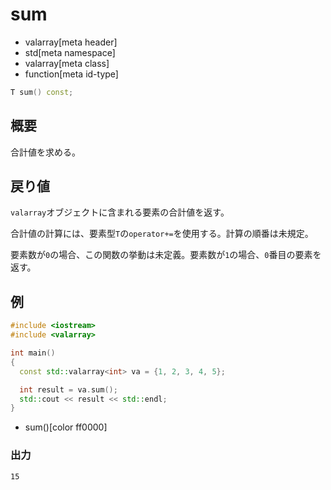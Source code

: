 # sum
* valarray[meta header]
* std[meta namespace]
* valarray[meta class]
* function[meta id-type]

```cpp
T sum() const;
```

## 概要
合計値を求める。


## 戻り値
`valarray`オブジェクトに含まれる要素の合計値を返す。

合計値の計算には、要素型`T`の`operator+=`を使用する。計算の順番は未規定。

要素数が`0`の場合、この関数の挙動は未定義。要素数が`1`の場合、`0`番目の要素を返す。


## 例
```cpp example
#include <iostream>
#include <valarray>

int main()
{
  const std::valarray<int> va = {1, 2, 3, 4, 5};

  int result = va.sum();
  std::cout << result << std::endl;
}
```
* sum()[color ff0000]

### 出力
```
15
```


